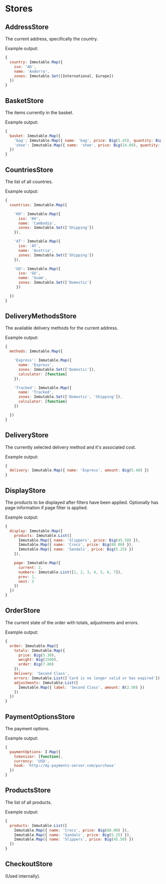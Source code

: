# Stores

## AddressStore

The current address, specifically the country.

Example output:

```javascript
{
  country: Immutable.Map({
    iso: 'AD',
    name: 'Andorra',
    zones: Immutable.Set([International, Europe])
  })
}
```

## BasketStore

The items currently in the basket.

Example output:

```javascript
{
  basket: Immutable.Map({
    'bag': Immutable.Map({ name: 'bag', price: Big(2.45), quantity: Big(3) }),
    'shoe': Immutable.Map({ name: 'shoe', price: Big(14.89), quantity: Big(1) })
  })
}
```

## CountriesStore

The list of all countries.

Example output:

```javascript
{
  countries: Immutable.Map({

    'KH': Immutable.Map({
      iso: 'KH',
      name: 'Cambodia',
      zones: Immutable.Set(['Shipping'])
    }),

    'AT': Immutable.Map({
      iso: 'AT',
      name: 'Austria',
      zones: Immutable.Set(['Shipping'])
    }),

    'GU': Immutable.Map({
      iso: 'GU',
      name: 'Guam',
      zones: Immutable.Set(['Domestic']
     })

  })
}
```

## DeliveryMethodsStore

The available delivery methods for the current address.

Example output:

```javascript
{
  methods: Immutable.Map({

    'Express': Immutable.Map({
      name: 'Express',
      zones: Immutable.Set(['Domestic']),
      calculator: [function]
    }),

    'Tracked': Immutable.Map({
      name: 'Tracked',
      zones: Immutable.Set(['Domestic', 'Shipping']),
      calculator: [function]
    })

  })
}
```

## DeliveryStore

The currently selected delivery method and it's associated cost.

Example output:

```javascript
{
  delivery: Immutable.Map({ name: 'Express', amount: Big(5.48) })
}
```

## DisplayStore

The products to be displayed after filters have been applied. Optionally has page information if page filter is applied.

Example output:

```javascript
{
  display: Immutable.Map({
    products: Immutable.List([
      Immutable.Map({ name: 'Slippers', price: Big(45.50) }),
      Immutable.Map({ name: 'Crocs', price: Big(88.00) }),
      Immutable.Map({ name: 'Sandals', price: Big(5.25) })
    ]),

    page: Immutable.Map({
      current: 2,
      numbers: Immutable.List([1, 2, 3, 4, 5, 6, 7]),
      prev: 1,
      next: 3
    })
  })
}
```

## OrderStore

The current state of the order with totals, adjustments and errors.

Example output:

```javascript
{
  order: Immutable.Map({
    totals: Immutable.Map({
      price: Big(5.30),
      weight: Big(1500),
      order: Big(7.80)
    }),
    delivery: 'Second Class',
    errors: Immutable.List(['Card is no longer valid or has expired']),
    adjustments: Immutable.List([
      Immutable.Map({ label: 'Second Class', amount: B(2.50) })
    ])
  })
}
```

## PaymentOptionsStore

The payment options.

Example output:

```javascript
{
  paymentOptions: I.Map({
    tokenizer: [function],
    currency: 'USD',
    hook: 'http://my-payments-server.com/purchase'
  })
}

```

## ProductsStore

The list of all products.

Example output:

```javascript
{
  products: Immutable.List([
    Immutable.Map({ name: 'Crocs', price: Big(88.00) }),
    Immutable.Map({ name: 'Sandals', price: Big(5.25) }),
    Immutable.Map({ name: 'Slippers', price: Big(45.50) })
  ])
}
```

## CheckoutStore

(Used internally).

